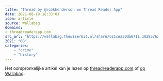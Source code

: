 ```yaml
---
title: "Thread by @robkhenderson on Thread Reader App"
date: 2021-08-18 18:33:01
icon: article
source: Wallabag
domains:
- threadreaderapp.com
src_url: "https://wallabag.thewiserbit.nl/share/625cea30da6711.18285762"
2021: "08"
categories:
    - "crime"
    - "history"
---
```

Het oorspronkelijke artikel kan je lezen op [threadreaderapp.com](https://threadreaderapp.com/thread/1416037068967448579.html) of [op Wallabag](https://wallabag.thewiserbit.nl/share/625cea30da6711.18285762). 
